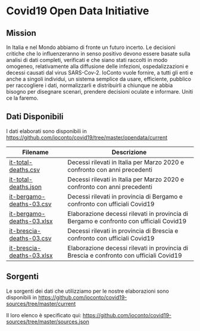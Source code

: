 # Covid19 Open Data Initiative

## Mission
In Italia e nel Mondo abbiamo di fronte un futuro incerto.
Le decisioni critiche che lo influenzeranno in senso positivo devono essere basate sulla analisi di dati completi, verificati e che siano stati raccolti in modo omogeneo, relativamente alla diffusione delle infezioni, ospedalizzazioni e decessi causati dal virus SARS-Cov-2.
IoConto vuole fornire, a tutti gli enti e anche a singoli individui, un sistema semplice da usare, efficiente, pubblico per raccogliere i dati, normalizzarli e distribuirli a chiunque ne abbia bisogno per disegnare scenari, prendere decisioni oculate e informare.
Uniti ce la faremo.

## Dati Disponibili
I dati elaborati sono disponibili in https://github.com/ioconto/covid19/tree/master/opendata/current

| Filename | Descrizione |
|----------|-------------|
| [it-total-deaths.csv](https://github.com/ioconto/covid19/blob/master/opendata/current/it-total-deaths.csv?raw=true)  | Decessi rilevati in Italia per Marzo 2020 e confronto con anni precedenti        |
| [it-total-deaths.json](https://github.com/ioconto/covid19/blob/master/opendata/current/it-total-deaths.json?raw=true)  | Decessi rilevati in Italia per Marzo 2020 e confronto con anni precedenti        |
| [it-bergamo-deaths-03.csv](https://github.com/ioconto/covid19/blob/master/opendata/it-bergamo-deaths-03.csv?raw=true)  | Decessi rilevati in provincia di Bergamo e confronto con ufficiali Covid19        |
| [it-bergamo-deaths-03.xlsx](https://github.com/ioconto/covid19/blob/master/opendata/it-bergamo-deaths-03.xlsx?raw=true)  | Elaborazione decessi rilevati in provincia di Bergamo e confronto con ufficiali Covid19        |
| [it-brescia-deaths-03.csv](https://github.com/ioconto/covid19/blob/master/opendata/it-brescia-deaths-03.csv?raw=true)  | Decessi rilevati in provincia di Brescia e confronto con ufficiali Covid19        |
| [it-brescia-deaths-03.xlsx](https://github.com/ioconto/covid19/blob/master/opendata/it-brescia-deaths-03.xlsx?raw=true)  | Elaborazione decessi rilevati in provincia di Brescia e confronto con ufficiali Covid19        |

## Sorgenti
Le sorgenti dei dati che utilizziamo per le nostre elaborazioni sono disponibili in https://github.com/ioconto/covid19-sources/tree/master/current

Il loro elenco è specificato qui: https://github.com/ioconto/covid19-sources/tree/master/sources.json
